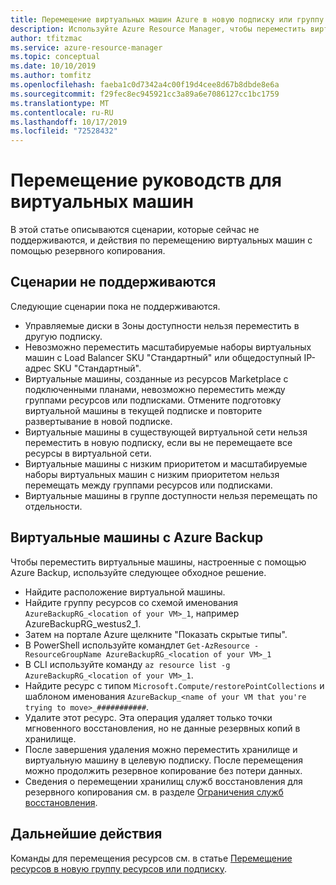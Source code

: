 ```yaml
---
title: Перемещение виртуальных машин Azure в новую подписку или группу ресурсов
description: Используйте Azure Resource Manager, чтобы переместить виртуальные машины в новую группу ресурсов или подписку.
author: tfitzmac
ms.service: azure-resource-manager
ms.topic: conceptual
ms.date: 10/10/2019
ms.author: tomfitz
ms.openlocfilehash: faeba1c0d7342a4c00f19d4cee8d67b8dbde8e6a
ms.sourcegitcommit: f29fec8ec945921cc3a89a6e7086127cc1bc1759
ms.translationtype: MT
ms.contentlocale: ru-RU
ms.lasthandoff: 10/17/2019
ms.locfileid: "72528432"
---
```

# <a name="move-guidance-for-virtual-machines"></a>Перемещение руководств для виртуальных машин

В этой статье описываются сценарии, которые сейчас не поддерживаются, и действия по перемещению виртуальных машин с помощью резервного копирования.

## <a name="scenarios-not-supported"></a>Сценарии не поддерживаются

Следующие сценарии пока не поддерживаются.

* Управляемые диски в Зоны доступности нельзя переместить в другую подписку.
* Невозможно переместить масштабируемые наборы виртуальных машин с Load Balancer SKU "Стандартный" или общедоступный IP-адрес SKU "Стандартный".
* Виртуальные машины, созданные из ресурсов Marketplace с подключенными планами, невозможно переместить между группами ресурсов или подписками. Отмените подготовку виртуальной машины в текущей подписке и повторите развертывание в новой подписке.
* Виртуальные машины в существующей виртуальной сети нельзя переместить в новую подписку, если вы не перемещаете все ресурсы в виртуальной сети.
* Виртуальные машины с низким приоритетом и масштабируемые наборы виртуальных машин с низким приоритетом нельзя перемещать между группами ресурсов или подписками.
* Виртуальные машины в группе доступности нельзя перемещать по отдельности.

## <a name="virtual-machines-with-azure-backup"></a>Виртуальные машины с Azure Backup

Чтобы переместить виртуальные машины, настроенные с помощью Azure Backup, используйте следующее обходное решение.

* Найдите расположение виртуальной машины.
* Найдите группу ресурсов со схемой именования `AzureBackupRG_<location of your VM>_1`, например AzureBackupRG_westus2_1.
* Затем на портале Azure щелкните "Показать скрытые типы".
* В PowerShell используйте командлет `Get-AzResource -ResourceGroupName AzureBackupRG_<location of your VM>_1`
* В CLI используйте команду `az resource list -g AzureBackupRG_<location of your VM>_1`.
* Найдите ресурс с типом `Microsoft.Compute/restorePointCollections` и шаблоном именования `AzureBackup_<name of your VM that you're trying to move>_###########`.
* Удалите этот ресурс. Эта операция удаляет только точки мгновенного восстановления, но не данные резервных копий в хранилище.
* После завершения удаления можно переместить хранилище и виртуальную машину в целевую подписку. После перемещения можно продолжить резервное копирование без потери данных.
* Сведения о перемещении хранилищ служб восстановления для резервного копирования см. в разделе [Ограничения служб восстановления](../../backup/backup-azure-move-recovery-services-vault.md?toc=/azure/azure-resource-manager/toc.json).

## <a name="next-steps"></a>Дальнейшие действия

Команды для перемещения ресурсов см. в статье [Перемещение ресурсов в новую группу ресурсов или подписку](../resource-group-move-resources.md).
